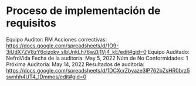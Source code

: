 # Proceso de implementación de requisitos

Equipo Auditor: RM
Acciones correctivas: https://docs.google.com/spreadsheets/d/1O9-3iUdX7ZV8zY6cizokv_slbUnkLh76wZlj1Vj4_kE/edit#gid=0
Equipo Auditado: NefroVida
Fecha de la auditoría: May 5, 2022
Núm de No Conformidades: 1
Próxima Auditoría: May 14, 2022
Resultados de auditoría: https://docs.google.com/spreadsheets/d/1DCXcrZbyaze3lP762bZsHR0brz5swnhh4UT4_IDmmos/edit#gid=0